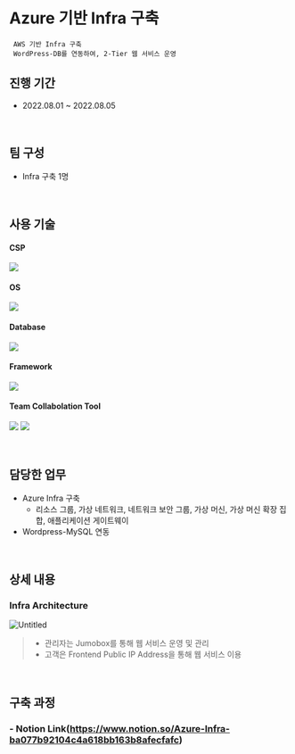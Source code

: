 # Azure 기반 Infra 구축
     AWS 기반 Infra 구축
     WordPress-DB를 연동하여, 2-Tier 웹 서비스 운영
     
## 진행 기간
- 2022.08.01 ~ 2022.08.05

</br>

## 팀 구성
- Infra 구축 1명

</br>

## 사용 기술
#### CSP
<img src="https://img.shields.io/badge/Microsoft Azure-0078D4?style=flat-square&logo=Microsoft Azure&logoColor=white"> <!--Azure-->
#### OS
<img src="https://img.shields.io/badge/Ubuntu-E95420?style=flat-square&logo=Ubuntu&logoColor=white"> <!--Ubuntu-->
#### Database
<img src="https://img.shields.io/badge/mysql-4479A1?style=flat-square&logo=mysql&logoColor=white"> <!--Mysql-->
#### Framework
<img src="https://img.shields.io/badge/WordPress-21759B?style=flat-square&logo=WordPress&logoColor=white"> <!--Spring-->
#### Team Collabolation Tool
<img src="https://img.shields.io/badge/Notion-000000?style=flat-square&logo=Notion&logoColor=white"> <!--Notion-->
<img src="https://img.shields.io/badge/Drawio-000000?style=flat-square&logo=Drawio&logoColor=white"> <!--Draw.io-->

</br>

## 담당한 업무
- Azure Infra 구축
    - 리소스 그룹, 가상 네트워크, 네트워크 보안 그룹, 가상 머신, 가상 머신 확장 집합, 애플리케이션 게이트웨이
- Wordpress-MySQL 연동

</br>

## 상세 내용 
### Infra Architecture
![Untitled](https://user-images.githubusercontent.com/110655823/215587374-41fcd7d1-e7be-4c85-8d0c-2fdc241b6478.png)
>- 관리자는 Jumobox를 통해 웹 서비스 운영 및 관리
>- 고객은 Frontend Public IP Address을 통해 웹 서비스 이용

</br>

## 구축 과정
### - Notion Link(https://www.notion.so/Azure-Infra-ba077b92104c4a618bb163b8afecfafc)
